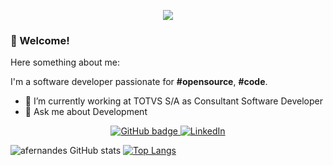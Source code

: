 <p align="center">
     <img src="https://readme-typing-svg.herokuapp.com/?font=&center=true&width=380&height=45&lines=Anderson+Fernandes+do+Nascimento;Open+Source+Lover+%E2%9D%A4;Consultant+software+developer+at+TOTVS;Software+craftsmanship+%F0%9F%92%8E;Nice+to+meet+you+%F0%9F%98%84" />

### 👋 Welcome!

Here something about me:     
     
I'm a software developer passionate for <b>#opensource</b>, <b>#code</b>.
- 🔭 I’m currently working at TOTVS S/A as Consultant Software Developer
- 💬 Ask me about Development      
     
<p align="center"> 
  <a href="https://github.com/afernandes">
    <img src="https://img.shields.io/badge/-Github-000?style=for-the-badge&logo=Github&logoColor=white&link=https://github.com/afernandes" alt="GitHub badge" />
  </a>
  <a href="https://www.linkedin.com/in/anderson-fernandes-do-nascimento">
    <img src="https://img.shields.io/badge/-LinkedIn-blue?style=for-the-badge&logo=Linkedin&logoColor=white&link=https://www.linkedin.com/in/anderson-fernandes-do-nascimento/" alt="LinkedIn" />
  </a>
</p>     
     
     
     
</p>

![afernandes GitHub stats](https://github-readme-stats.vercel.app/api?username=afernandes&show_icons=true&theme=chartreuse-dark)
[![Top Langs](https://github-readme-stats.vercel.app/api/top-langs/?username=afernandes&layout=compact&theme=chartreuse-dark)](https://github.com/anuraghazra/github-readme-stats)



<!--
**afernandes/afernandes** is a ✨ _special_ ✨ repository because its `README.md` (this file) appears on your GitHub profile.

Here are some ideas to get you started:

- 🔭 I’m currently working at TOTVS S/A as Consultant Software Developer 
- 🌱 I’m currently learning ...
- 👯 I’m looking to collaborate on ...
- 🤔 I’m looking for help with ...
- 💬 Ask me about Development 
- 📫 How to reach me: ...
- 😄 Pronouns: ...
- ⚡ Fun fact: ...
-->
